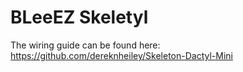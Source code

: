 # BLeeEZ Skeletyl

The wiring guide can be found here: https://github.com/dereknheiley/Skeleton-Dactyl-Mini

